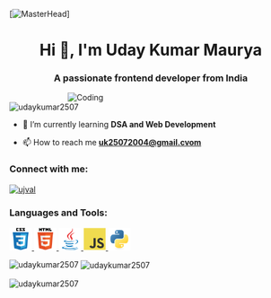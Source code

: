 [![MasterHead](https://i1.wp.com/www.gifcen.com/wp-content/uploads/2022/07/discord-banner-gif-5.gif?strip=all)]
<h1 align="center">Hi 👋, I'm Uday Kumar Maurya</h1>
<h3 align="center">A passionate frontend developer from India</h3>
<img align="right" alt="Coding" width="400" src="https://i.pinimg.com/originals/54/e3/7d/54e37d8074ebcde1d96c77d7b2a7f310.gif">

<p align="left"> <img src="https://komarev.com/ghpvc/?username=udaykumar2507&label=Profile%20views&color=0e75b6&style=flat" alt="udaykumar2507" /> </p>

- 🌱 I’m currently learning **DSA and Web Development**

- 📫 How to reach me **uk25072004@gmail.cvom**

<h3 align="left">Connect with me:</h3>
<p align="left">
<a href="https://twitter.com/ujval" target="blank"><img align="center" src="https://raw.githubusercontent.com/rahuldkjain/github-profile-readme-generator/master/src/images/icons/Social/twitter.svg" alt="ujval" height="30" width="40" /></a>
</p>

<h3 align="left">Languages and Tools:</h3>
<p align="left"> <a href="https://www.w3schools.com/css/" target="_blank" rel="noreferrer"> <img src="https://raw.githubusercontent.com/devicons/devicon/master/icons/css3/css3-original-wordmark.svg" alt="css3" width="40" height="40"/> </a> <a href="https://www.w3.org/html/" target="_blank" rel="noreferrer"> <img src="https://raw.githubusercontent.com/devicons/devicon/master/icons/html5/html5-original-wordmark.svg" alt="html5" width="40" height="40"/> </a> <a href="https://www.java.com" target="_blank" rel="noreferrer"> <img src="https://raw.githubusercontent.com/devicons/devicon/master/icons/java/java-original.svg" alt="java" width="40" height="40"/> </a> <a href="https://developer.mozilla.org/en-US/docs/Web/JavaScript" target="_blank" rel="noreferrer"> <img src="https://raw.githubusercontent.com/devicons/devicon/master/icons/javascript/javascript-original.svg" alt="javascript" width="40" height="40"/> </a> <a href="https://www.python.org" target="_blank" rel="noreferrer"> <img src="https://raw.githubusercontent.com/devicons/devicon/master/icons/python/python-original.svg" alt="python" width="40" height="40"/> </a> </p>

<p><img align="left" src="https://github-readme-stats.vercel.app/api/top-langs?username=udaykumar2507&show_icons=true&locale=en&layout=compact" alt="udaykumar2507" /></p>

<p>&nbsp;<img align="center" src="https://github-readme-stats.vercel.app/api?username=udaykumar2507&show_icons=true&locale=en" alt="udaykumar2507" /></p>

<p><img align="center" src="https://github-readme-streak-stats.herokuapp.com/?user=udaykumar2507&" alt="udaykumar2507" /></p>
